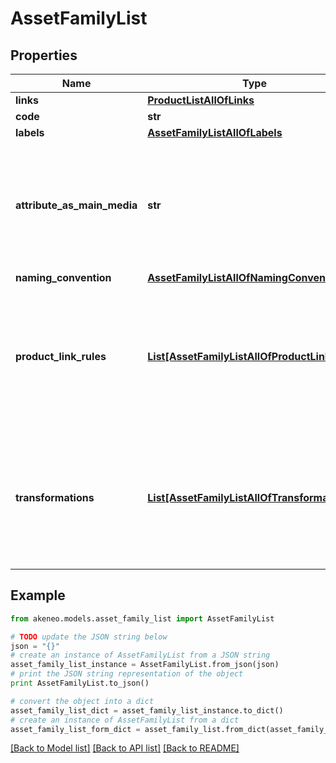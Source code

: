 # AssetFamilyList


## Properties
Name | Type | Description | Notes
------------ | ------------- | ------------- | -------------
**links** | [**ProductListAllOfLinks**](ProductListAllOfLinks.md) |  | [optional] 
**code** | **str** | Asset family code | 
**labels** | [**AssetFamilyListAllOfLabels**](AssetFamilyListAllOfLabels.md) |  | [optional] 
**attribute_as_main_media** | **str** | Attribute code that is used as the main media of the asset family. | [optional] [default to 'First media file or media link attribute that was created']
**naming_convention** | [**AssetFamilyListAllOfNamingConvention**](AssetFamilyListAllOfNamingConvention.md) |  | [optional] 
**product_link_rules** | [**List[AssetFamilyListAllOfProductLinkRules]**](AssetFamilyListAllOfProductLinkRules.md) | The rules that will be run after the asset creation, in order to automatically link the assets of this family to a set of products. To understand the format of this property, see &lt;a href&#x3D;&#39;/concepts/asset-manager.html#focus-on-the-product-link-rule&#39;&gt;here&lt;/a&gt;. | [optional] 
**transformations** | [**List[AssetFamilyListAllOfTransformations]**](AssetFamilyListAllOfTransformations.md) | The transformations to perform on source files in order to generate new files into your asset attributes (only available since v4.0). To understand the format of this property, see &lt;a href&#x3D;&#39;/concepts/asset-manager.html#focus-on-the-transformations&#39;&gt;here&lt;/a&gt;. | [optional] 

## Example

```python
from akeneo.models.asset_family_list import AssetFamilyList

# TODO update the JSON string below
json = "{}"
# create an instance of AssetFamilyList from a JSON string
asset_family_list_instance = AssetFamilyList.from_json(json)
# print the JSON string representation of the object
print AssetFamilyList.to_json()

# convert the object into a dict
asset_family_list_dict = asset_family_list_instance.to_dict()
# create an instance of AssetFamilyList from a dict
asset_family_list_form_dict = asset_family_list.from_dict(asset_family_list_dict)
```
[[Back to Model list]](../README.md#documentation-for-models) [[Back to API list]](../README.md#documentation-for-api-endpoints) [[Back to README]](../README.md)



